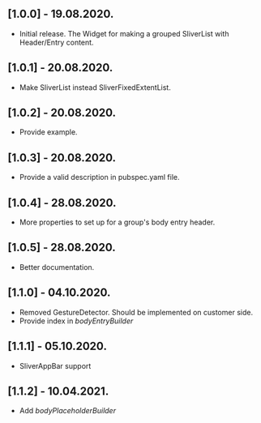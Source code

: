 ## [1.0.0] - 19.08.2020.

* Initial release. The Widget for making a grouped SliverList with Header/Entry content.

## [1.0.1] - 20.08.2020.

* Make SliverList instead SliverFixedExtentList.

## [1.0.2] - 20.08.2020.

* Provide example.

## [1.0.3] - 20.08.2020.

* Provide a valid description in pubspec.yaml file.

## [1.0.4] - 28.08.2020.

* More properties to set up for a group's body entry header.

## [1.0.5] - 28.08.2020.

* Better documentation.

## [1.1.0] - 04.10.2020.

* Removed GestureDetector. Should be implemented on customer side.
* Provide index in _bodyEntryBuilder_ 

## [1.1.1] - 05.10.2020.

* SliverAppBar support

## [1.1.2] - 10.04.2021.

* Add _bodyPlaceholderBuilder_